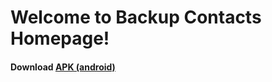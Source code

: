 # Welcome to Backup Contacts Homepage!

#### Download <a href="https://github.com/husseinraed/ContactsBackup/releases/download/1.1/backup-contacts.apk" class="fork">APK (android)</a>
